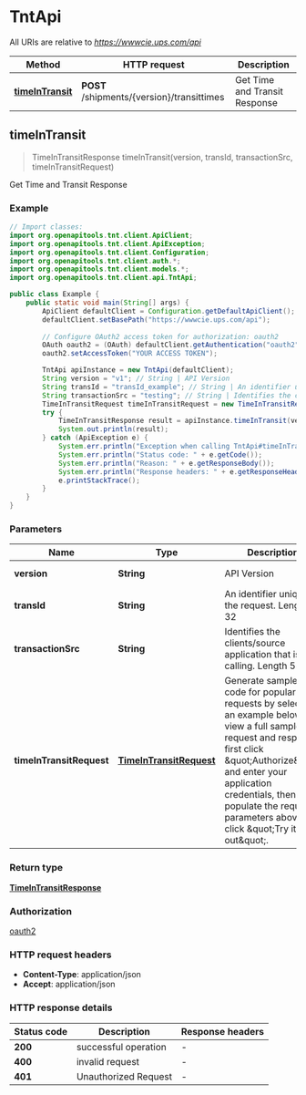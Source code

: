 # TntApi

All URIs are relative to *https://wwwcie.ups.com/api*

| Method | HTTP request | Description |
|------------- | ------------- | -------------|
| [**timeInTransit**](TntApi.md#timeInTransit) | **POST** /shipments/{version}/transittimes | Get Time and Transit Response |



## timeInTransit

> TimeInTransitResponse timeInTransit(version, transId, transactionSrc, timeInTransitRequest)

Get Time and Transit Response

### Example

```java
// Import classes:
import org.openapitools.tnt.client.ApiClient;
import org.openapitools.tnt.client.ApiException;
import org.openapitools.tnt.client.Configuration;
import org.openapitools.tnt.client.auth.*;
import org.openapitools.tnt.client.models.*;
import org.openapitools.tnt.client.api.TntApi;

public class Example {
    public static void main(String[] args) {
        ApiClient defaultClient = Configuration.getDefaultApiClient();
        defaultClient.setBasePath("https://wwwcie.ups.com/api");
        
        // Configure OAuth2 access token for authorization: oauth2
        OAuth oauth2 = (OAuth) defaultClient.getAuthentication("oauth2");
        oauth2.setAccessToken("YOUR ACCESS TOKEN");

        TntApi apiInstance = new TntApi(defaultClient);
        String version = "v1"; // String | API Version
        String transId = "transId_example"; // String | An identifier unique to the request.  Length 32
        String transactionSrc = "testing"; // String | Identifies the clients/source application that is calling.  Length 512
        TimeInTransitRequest timeInTransitRequest = new TimeInTransitRequest(); // TimeInTransitRequest | Generate sample code for popular API requests by selecting an example below. To view a full sample request and response, first click \"Authorize\" and enter your application credentials, then populate the required parameters above and click \"Try it out\".
        try {
            TimeInTransitResponse result = apiInstance.timeInTransit(version, transId, transactionSrc, timeInTransitRequest);
            System.out.println(result);
        } catch (ApiException e) {
            System.err.println("Exception when calling TntApi#timeInTransit");
            System.err.println("Status code: " + e.getCode());
            System.err.println("Reason: " + e.getResponseBody());
            System.err.println("Response headers: " + e.getResponseHeaders());
            e.printStackTrace();
        }
    }
}
```

### Parameters


| Name | Type | Description  | Notes |
|------------- | ------------- | ------------- | -------------|
| **version** | **String**| API Version | [default to v1] |
| **transId** | **String**| An identifier unique to the request.  Length 32 | |
| **transactionSrc** | **String**| Identifies the clients/source application that is calling.  Length 512 | [default to testing] |
| **timeInTransitRequest** | [**TimeInTransitRequest**](TimeInTransitRequest.md)| Generate sample code for popular API requests by selecting an example below. To view a full sample request and response, first click \&quot;Authorize\&quot; and enter your application credentials, then populate the required parameters above and click \&quot;Try it out\&quot;. | |

### Return type

[**TimeInTransitResponse**](TimeInTransitResponse.md)

### Authorization

[oauth2](../README.md#oauth2)

### HTTP request headers

- **Content-Type**: application/json
- **Accept**: application/json


### HTTP response details
| Status code | Description | Response headers |
|-------------|-------------|------------------|
| **200** | successful operation |  -  |
| **400** | invalid request |  -  |
| **401** | Unauthorized Request |  -  |

